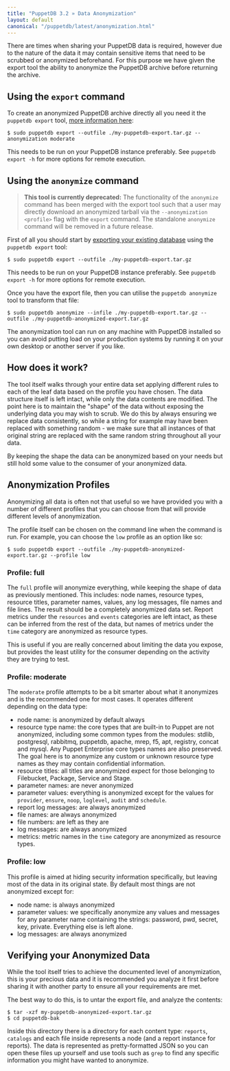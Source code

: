 ```yaml
---
title: "PuppetDB 3.2 » Data Anonymization"
layout: default
canonical: "/puppetdb/latest/anonymization.html"
---
```


There are times when sharing your PuppetDB data is required, however due to the
nature of the data it may contain sensitive items that need to be scrubbed or
anonymized beforehand. For this purpose we have given the export tool the ability
to anonymize the PuppetDB archive before returning the archive.

Using the `export` command
-----

To create an anonymized PuppetDB archive directly all you need it the `puppetdb
export` tool,
[more information here](./migrate.html#exporting-data-from-an-existing-puppetdb-database):

    $ sudo puppetdb export --outfile ./my-puppetdb-export.tar.gz --anonymization moderate

This needs to be run on your PuppetDB instance preferably. See `puppetdb export -h` for more options for remote execution.

Using the `anonymize` command
-----

> **This tool is currently deprecated:** The functionality of the `anonymize`
> command has been merged with the export tool such that a user may directly
> download an anonymized tarball via the `--anonymization <profile>` flag with
> the `export` command. The standalone `anonymize` command will be removed in a
> future release.

First of all you should start by [exporting your existing database](./migrate.html#exporting-data-from-an-existing-puppetdb-database) using the `puppetdb export` tool:

    $ sudo puppetdb export --outfile ./my-puppetdb-export.tar.gz

This needs to be run on your PuppetDB instance preferably. See `puppetdb export -h` for more options for remote execution.

Once you have the export file, then you can utilise the `puppetdb anonymize` tool to transform that file:

    $ sudo puppetdb anonymize --infile ./my-puppetdb-export.tar.gz --outfile ./my-puppetdb-anonymized-export.tar.gz

The anonymization tool can run on any machine with PuppetDB installed so you can avoid putting load on your production systems by running it on your own desktop or another server if you like.

How does it work?
-----

The tool itself walks through your entire data set applying different rules to each of the leaf data based on the profile you have chosen. The data structure itself is left intact, while only the data contents are modified. The point here is to maintain the "shape" of the data without exposing the underlying data you may wish to scrub. We do this by always ensuring we replace data consistently, so while a string for example may have been replaced with something random - we make sure that all instances of that original string are replaced with the same random string throughout all your data.

By keeping the shape the data can be anonymized based on your needs but still hold some value to the consumer of your anonymized data.

Anonymization Profiles
-----

Anonymizing all data is often not that useful so we have provided you with a number of different profiles that you can choose from that will provide different levels of anonymization.

The profile itself can be chosen on the command line when the command is run. For example, you can choose the `low` profile as an option like so:

    $ sudo puppetdb export --outfile ./my-puppetdb-anonymized-export.tar.gz --profile low

### Profile: full

The `full` profile will anonymize everything, while keeping the shape of data as previously mentioned. This includes: node names, resource types, resource titles, parameter names, values, any log messages, file names and file lines. The result should be a completely anonymized data set. Report metrics under the `resources` and `events` categories are left intact, as these can be inferred from the rest of the data, but names of metrics under the `time` category are anonymized as resource types.

This is useful if you are really concerned about limiting the data you expose, but provides the least utility for the consumer depending on the activity they are trying to test.

### Profile: moderate

The `moderate` profile attempts to be a bit smarter about what it anonymizes and is the recommended one for most cases. It operates different depending on the data type:

* node name: is anonymized by default always
* resource type name: the core types that are built-in to Puppet are not anonymized, including some common types from the modules: stdlib, postgresql, rabbitmq, puppetdb, apache, mrep, f5, apt, registry, concat and mysql. Any Puppet Enterprise core types names are also preserved. The goal here is to anonymize any custom or unknown resource type names as they may contain confidential information.
* resource titles: all titles are anonymized expect for those belonging to Filebucket, Package, Service and Stage.
* parameter names: are never anonymized
* parameter values: everything is anonymized except for the values for `provider`, `ensure`, `noop`, `loglevel`, `audit` and `schedule`.
* report log messages: are always anonymized
* file names: are always anonymized
* file numbers: are left as they are
* log messages: are always anonymized
* metrics: metric names in the `time` category are anonymized as resource
  types.

### Profile: low

This profile is aimed at hiding security information specifically, but leaving most of the data in its original state. By default most things are not anonymized except for:

* node name: is always anonymized
* parameter values: we specifically anonymize any values and messages for any parameter name containing the strings: password, pwd, secret, key, private. Everything else is left alone.
* log messages: are always anonymized

Verifying your Anonymized Data
-----

While the tool itself tries to achieve the documented level of anonymization, this is your precious data and it is recommended you analyze it first before sharing it with another party to ensure all your requirements are met.

The best way to do this, is to untar the export file, and analyze the contents:

    $ tar -xzf my-puppetdb-anonymized-export.tar.gz
    $ cd puppetdb-bak

Inside this directory there is a directory for each content type: `reports`, `catalogs` and each file inside represents a node (and a report instance for reports). The data is represented as pretty-formatted JSON so you can open these files up yourself and use tools such as `grep` to find any specific information you might have wanted to anonymize.
